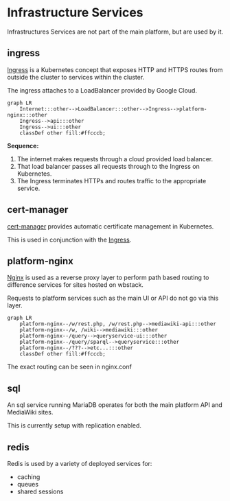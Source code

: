 # Infrastructure Services

Infrastructures Services are not part of the main platform, but are used by it.

## ingress

[Ingress](https://kubernetes.io/docs/concepts/services-networking/ingress/#what-is-ingress) is a Kubernetes concept that exposes HTTP and HTTPS routes from outside the cluster to services within the cluster.

The ingress attaches to a LoadBalancer provided by Google Cloud.

```mermaid
graph LR
    Internet:::other-->LoadBalancer:::other-->Ingress-->platform-nginx:::other
    Ingress-->api:::other
    Ingress-->ui:::other
    classDef other fill:#ffcccb;
```

**Sequence:**

1) The internet makes requests through a cloud provided load balancer.
2) That load balancer passes all requests through to the Ingress on Kubernetes.
3) The Ingress terminates HTTPs and routes traffic to the appropriate service.


## cert-manager

[cert-manager](https://cert-manager.io/) provides automatic certificate management in Kubernetes.

This is used in conjunction with the [Ingress](#ingress).

## platform-nginx

[Nginx](https://www.nginx.com/) is used as a reverse proxy layer to perform path based routing to difference services for sites hosted on wbstack.

Requests to platform services such as the main UI or API do not go via this layer.

```mermaid
graph LR
    platform-nginx--/w/rest.php, /w/rest.php-->mediawiki-api:::other
    platform-nginx--/w, /wiki-->mediawiki:::other
    platform-nginx--/query-->queryservice-ui:::other
    platform-nginx--/query/sparql-->queryservice:::other
    platform-nginx--/???-->etc...:::other
    classDef other fill:#ffcccb;
```

The exact routing can be seen in nginx.conf
## sql

An sql service running MariaDB operates for both the main platform API and MediaWiki sites.

This is currently setup with replication enabled.

## redis

Redis is used by a variety of deployed services for:

- caching
- queues
- shared sessions
